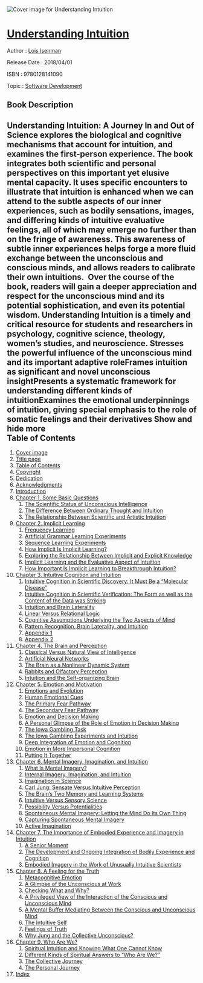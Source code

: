 ![Cover image for Understanding Intuition](https://imgdetail.ebookreading.net/cover/cover/software_development/EB9780128141090.jpg)

[Understanding Intuition](https://ebookreading.net/view/book/Understanding+Intuition-EB9780128141090_1.html "Understanding Intuition")
====================================================================================================================

Author : [Lois Isenman](https://ebookreading.net/search/author/Lois+Isenman)

Release Date : 2018/04/01

ISBN : 9780128141090

Topic : [Software Development](https://ebookreading.net/search/category/software-development)

Book Description
-----------------

 Understanding Intuition: A Journey In and Out of Science explores the biological and cognitive mechanisms that account for intuition, and examines the first-person experience. The book integrates both scientific and personal perspectives on this important yet elusive mental capacity. It uses specific encounters to illustrate that intuition is enhanced when we can attend to the subtle aspects of our inner experiences, such as bodily sensations, images, and differing kinds of intuitive evaluative feelings, all of which may emerge no further than on the fringe of awareness. This awareness of subtle inner experiences helps forge a more fluid exchange between the unconscious and conscious minds, and allows readers to calibrate their own intuitions.  Over the course of the book, readers will gain a deeper appreciation and respect for the unconscious mind and its potential sophistication, and even its potential wisdom. Understanding Intuition is a timely and critical resource for students and researchers in psychology, cognitive science, theology, women’s studies, and neuroscience.
Stresses the powerful influence of the unconscious mind and its important adaptive roleFrames intuition as significant and novel unconscious insightPresents a systematic framework for understanding different kinds of intuitionExamines the emotional underpinnings of intuition, giving special emphasis to the role of somatic feelings and their derivatives        Show and hide more                
Table of Contents
-----------------

1. [Cover image](https://ebookreading.net/view/book/Understanding+Intuition-EB9780128141090_1.html#cover)
1. [Title page](https://ebookreading.net/view/book/Understanding+Intuition-EB9780128141090_2.html)
1. [Table of Contents](https://ebookreading.net/view/book/Understanding+Intuition-EB9780128141090_3.html)
1. [Copyright](https://ebookreading.net/view/book/Understanding+Intuition-EB9780128141090_4.html#B978012814108312001)
1. [Dedication](https://ebookreading.net/view/book/Understanding+Intuition-EB9780128141090_5.html#B978012814108303001)
1. [Acknowledgments](https://ebookreading.net/view/book/Understanding+Intuition-EB9780128141090_6.html#B978012814108304001)
1. [Introduction](https://ebookreading.net/view/book/Understanding+Intuition-EB9780128141090_7.html#B978012814108302001)
1. [Chapter 1. Some Basic Questions](https://ebookreading.net/view/book/Understanding+Intuition-EB9780128141090_8.html#B978012814108300001)
    1. [The Scientific Status of Unconscious Intelligence](https://ebookreading.net/view/book/Understanding+Intuition-EB9780128141090_8.html#s0010)
    1. [The Difference Between Ordinary Thought and Intuition](https://ebookreading.net/view/book/Understanding+Intuition-EB9780128141090_8.html#s0035)
    1. [The Relationship Between Scientific and Artistic Intuition](https://ebookreading.net/view/book/Understanding+Intuition-EB9780128141090_8.html#s0075)
1. [Chapter 2. Implicit Learning](https://ebookreading.net/view/book/Understanding+Intuition-EB9780128141090_9.html#B978012814108300002)
    1. [Frequency Learning](https://ebookreading.net/view/book/Understanding+Intuition-EB9780128141090_9.html#s0010)
    1. [Artificial Grammar Learning Experiments](https://ebookreading.net/view/book/Understanding+Intuition-EB9780128141090_9.html#s0015)
    1. [Sequence Learning Experiments](https://ebookreading.net/view/book/Understanding+Intuition-EB9780128141090_9.html#s0030)
    1. [How Implicit Is Implicit Learning?](https://ebookreading.net/view/book/Understanding+Intuition-EB9780128141090_9.html#s0035)
    1. [Exploring the Relationship Between Implicit and Explicit Knowledge](https://ebookreading.net/view/book/Understanding+Intuition-EB9780128141090_9.html#s0040)
    1. [Implicit Learning and the Evaluative Aspect of Intuition](https://ebookreading.net/view/book/Understanding+Intuition-EB9780128141090_9.html#s0045)
    1. [How Important Is Implicit Learning to Breakthrough Intuition?](https://ebookreading.net/view/book/Understanding+Intuition-EB9780128141090_9.html#s0050)
1. [Chapter 3. Intuitive Cognition and Intuition](https://ebookreading.net/view/book/Understanding+Intuition-EB9780128141090_10.html#B978012814108300003)
    1. [Intuitive Cognition in Scientific Discovery: It Must Be a “Molecular Disease”](https://ebookreading.net/view/book/Understanding+Intuition-EB9780128141090_10.html#s0010)
    1. [Intuitive Cognition in Scientific Verification: The Form as well as the Content of the Data was Striking](https://ebookreading.net/view/book/Understanding+Intuition-EB9780128141090_10.html#s0015)
    1. [Intuition and Brain Laterality](https://ebookreading.net/view/book/Understanding+Intuition-EB9780128141090_10.html#s0035)
    1. [Linear Versus Relational Logic](https://ebookreading.net/view/book/Understanding+Intuition-EB9780128141090_10.html#s0040)
    1. [Cognitive Assumptions Underlying the Two Aspects of Mind](https://ebookreading.net/view/book/Understanding+Intuition-EB9780128141090_10.html#s0045)
    1. [Pattern Recognition, Brain Laterality, and Intuition](https://ebookreading.net/view/book/Understanding+Intuition-EB9780128141090_10.html#sc0010)
    1. [Appendix 1](https://ebookreading.net/view/book/Understanding+Intuition-EB9780128141090_10.html#s0055)
    1. [Appendix 2](https://ebookreading.net/view/book/Understanding+Intuition-EB9780128141090_10.html#sc0015)
1. [Chapter 4. The Brain and Perception](https://ebookreading.net/view/book/Understanding+Intuition-EB9780128141090_11.html#B978012814108300004)
    1. [Classical Versus Natural View of Intelligence](https://ebookreading.net/view/book/Understanding+Intuition-EB9780128141090_11.html#s0010)
    1. [Artificial Neural Networks](https://ebookreading.net/view/book/Understanding+Intuition-EB9780128141090_11.html#s0015)
    1. [The Brain as a Nonlinear Dynamic System](https://ebookreading.net/view/book/Understanding+Intuition-EB9780128141090_11.html#s0020)
    1. [Rabbits and Olfactory Perception](https://ebookreading.net/view/book/Understanding+Intuition-EB9780128141090_11.html#s0035)
    1. [Intuition and the Self-organizing Brain](https://ebookreading.net/view/book/Understanding+Intuition-EB9780128141090_11.html#s0040)
1. [Chapter 5. Emotion and Motivation](https://ebookreading.net/view/book/Understanding+Intuition-EB9780128141090_12.html#B978012814108300005)
    1. [Emotions and Evolution](https://ebookreading.net/view/book/Understanding+Intuition-EB9780128141090_12.html#s0010)
    1. [Human Emotional Cues](https://ebookreading.net/view/book/Understanding+Intuition-EB9780128141090_12.html#s0015)
    1. [The Primary Fear Pathway](https://ebookreading.net/view/book/Understanding+Intuition-EB9780128141090_12.html#s0020)
    1. [The Secondary Fear Pathway](https://ebookreading.net/view/book/Understanding+Intuition-EB9780128141090_12.html#s0025)
    1. [Emotion and Decision Making](https://ebookreading.net/view/book/Understanding+Intuition-EB9780128141090_12.html#s0030)
    1. [A Personal Glimpse of the Role of Emotion in Decision Making](https://ebookreading.net/view/book/Understanding+Intuition-EB9780128141090_12.html#s0035)
    1. [The Iowa Gambling Task](https://ebookreading.net/view/book/Understanding+Intuition-EB9780128141090_12.html#s0040)
    1. [The Iowa Gambling Experiments and Intuition](https://ebookreading.net/view/book/Understanding+Intuition-EB9780128141090_12.html#s0045)
    1. [Deep Integration of Emotion and Cognition](https://ebookreading.net/view/book/Understanding+Intuition-EB9780128141090_12.html#s0050)
    1. [Emotion in More Impersonal Cognition](https://ebookreading.net/view/book/Understanding+Intuition-EB9780128141090_12.html#s0055)
    1. [Putting It Together](https://ebookreading.net/view/book/Understanding+Intuition-EB9780128141090_12.html#s0060)
1. [Chapter 6. Mental Imagery, Imagination, and Intuition](https://ebookreading.net/view/book/Understanding+Intuition-EB9780128141090_13.html#B978012814108300006)
    1. [What Is Mental Imagery?](https://ebookreading.net/view/book/Understanding+Intuition-EB9780128141090_13.html#s0010)
    1. [Internal Imagery, Imagination, and Intuition](https://ebookreading.net/view/book/Understanding+Intuition-EB9780128141090_13.html#s0015)
    1. [Imagination in Science](https://ebookreading.net/view/book/Understanding+Intuition-EB9780128141090_13.html#s0020)
    1. [Carl Jung: Sensate Versus Intuitive Perception](https://ebookreading.net/view/book/Understanding+Intuition-EB9780128141090_13.html#s0025)
    1. [The Brain’s Two Memory and Learning Systems](https://ebookreading.net/view/book/Understanding+Intuition-EB9780128141090_13.html#s0030)
    1. [Intuitive Versus Sensory Science](https://ebookreading.net/view/book/Understanding+Intuition-EB9780128141090_13.html#s0035)
    1. [Possibility Versus Potentialities](https://ebookreading.net/view/book/Understanding+Intuition-EB9780128141090_13.html#s0040)
    1. [Spontaneous Mental Imagery: Letting the Mind Do Its Own Thing](https://ebookreading.net/view/book/Understanding+Intuition-EB9780128141090_13.html#s0045)
    1. [Capturing Spontaneous Mental Imagery](https://ebookreading.net/view/book/Understanding+Intuition-EB9780128141090_13.html#s0050)
    1. [Active Imagination](https://ebookreading.net/view/book/Understanding+Intuition-EB9780128141090_13.html#s0055)
1. [Chapter 7. The Importance of Embodied Experience and Imagery in Intuition](https://ebookreading.net/view/book/Understanding+Intuition-EB9780128141090_14.html#B978012814108300007)
    1. [A Senior Moment](https://ebookreading.net/view/book/Understanding+Intuition-EB9780128141090_14.html#s0010)
    1. [The Development and Ongoing Integration of Bodily Experience and Cognition](https://ebookreading.net/view/book/Understanding+Intuition-EB9780128141090_14.html#s0025)
    1. [Embodied Imagery in the Work of Unusually Intuitive Scientists](https://ebookreading.net/view/book/Understanding+Intuition-EB9780128141090_14.html#s0040)
1. [Chapter 8. A Feeling for the Truth](https://ebookreading.net/view/book/Understanding+Intuition-EB9780128141090_15.html#B978012814108300008)
    1. [Metacognitive Emotion](https://ebookreading.net/view/book/Understanding+Intuition-EB9780128141090_15.html#s0010)
    1. [A Glimpse of the Unconscious at Work](https://ebookreading.net/view/book/Understanding+Intuition-EB9780128141090_15.html#s0015)
    1. [Checking What and Why?](https://ebookreading.net/view/book/Understanding+Intuition-EB9780128141090_15.html#s0020)
    1. [A Privileged View of the Interaction of the Conscious and Unconscious Mind](https://ebookreading.net/view/book/Understanding+Intuition-EB9780128141090_15.html#s0025)
    1. [A Mental Buffer Mediating Between the Conscious and Unconscious Mind](https://ebookreading.net/view/book/Understanding+Intuition-EB9780128141090_15.html#s0030)
    1. [The Intuitive Self](https://ebookreading.net/view/book/Understanding+Intuition-EB9780128141090_15.html#s0035)
    1. [Feelings of Truth](https://ebookreading.net/view/book/Understanding+Intuition-EB9780128141090_15.html#s0040)
    1. [Why Jung and the Collective Unconscious?](https://ebookreading.net/view/book/Understanding+Intuition-EB9780128141090_15.html#s0060)
1. [Chapter 9. Who Are We?](https://ebookreading.net/view/book/Understanding+Intuition-EB9780128141090_16.html#B978012814108300009)
    1. [Spiritual Intuition and Knowing What One Cannot Know](https://ebookreading.net/view/book/Understanding+Intuition-EB9780128141090_16.html#s0010)
    1. [Different Kinds of Spiritual Answers to “Who Are We?”](https://ebookreading.net/view/book/Understanding+Intuition-EB9780128141090_16.html#s0015)
    1. [The Collective Journey](https://ebookreading.net/view/book/Understanding+Intuition-EB9780128141090_16.html#s0035)
    1. [The Personal Journey](https://ebookreading.net/view/book/Understanding+Intuition-EB9780128141090_16.html#s0040)
1. [Index](https://ebookreading.net/view/book/Understanding+Intuition-EB9780128141090_17.html#B978012814108318001)
